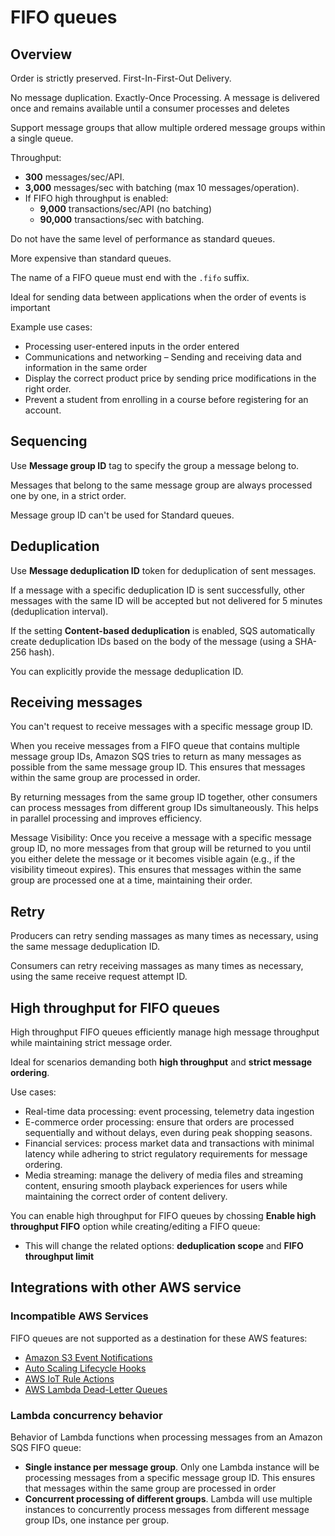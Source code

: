 # FIFO queues

## Overview
Order is strictly preserved. First-In-First-Out Delivery.

No message duplication. Exactly-Once Processing. A message is delivered once and remains available until a consumer processes and deletes 

Support message groups that allow multiple ordered message groups within a single queue.

Throughput:
- **300** messages/sec/API.
- **3,000** messages/sec with batching (max 10 messages/operation).
- If FIFO high throughput is enabled:
  - **9,000** transactions/sec/API (no batching)
  - **90,000** transactions/sec with batching.

Do not have the same level of performance as standard queues.

More expensive than standard queues.

The name of a FIFO queue must end with the `.fifo` suffix.

Ideal for sending data between applications when the order of events is important

Example use cases:
- Processing user-entered inputs in the order entered
- Communications and networking – Sending and receiving data and information in the same order
- Display the correct product price by sending price modifications in the right order.
- Prevent a student from enrolling in a course before registering for an account.


## Sequencing

Use **Message group ID** tag to specify the group a message belong to.

Messages that belong to the same message group are always processed one by one, in a strict order.

Message group ID can't be used for Standard queues.


## Deduplication

Use **Message deduplication ID** token for deduplication of sent messages.

If a message with a specific deduplication ID is sent successfully, other messages with the same ID will be accepted but not delivered for 5 minutes (deduplication interval).

If the setting **Content-based deduplication** is enabled, SQS automatically create deduplication IDs based on the body of the message (using a SHA-256 hash).

You can explicitly provide the message deduplication ID.


## Receiving messages

You can't request to receive messages with a specific message group ID.

When you receive messages from a FIFO queue that contains multiple message group IDs, Amazon SQS tries to return as many messages as possible from the same message group ID. This ensures that messages within the same group are processed in order.

By returning messages from the same group ID together, other consumers can process messages from different group IDs simultaneously. This helps in parallel processing and improves efficiency.

Message Visibility: Once you receive a message with a specific message group ID, no more messages from that group will be returned to you until you either delete the message or it becomes visible again (e.g., if the visibility timeout expires). This ensures that messages within the same group are processed one at a time, maintaining their order.


## Retry

Producers can retry sending massages as many times as necessary, using the same message deduplication ID.

Consumers can retry receiving massages as many times as necessary, using the same receive request attempt ID.


## High throughput for FIFO queues

High throughput FIFO queues efficiently manage high message throughput while maintaining strict message order.

Ideal for scenarios demanding both **high throughput** and **strict message ordering**.

Use cases:
- Real-time data processing: event processing, telemetry data ingestion
- E-commerce order processing: ensure that orders are processed sequentially and without delays, even during peak shopping seasons.
- Financial services: process market data and transactions with minimal latency while adhering to strict regulatory requirements for message ordering.
- Media streaming: manage the delivery of media files and streaming content, ensuring smooth playback experiences for users while maintaining the correct order of content delivery.

You can enable high throughput for FIFO queues by chossing **Enable high throughput FIFO** option while creating/editing a FIFO queue:
- This will change the related options: **deduplication scope** and **FIFO throughput limit**

## Integrations with other AWS service

### Incompatible AWS Services

FIFO queues are not supported as a destination for these AWS features:

- [Amazon S3 Event Notifications](https://docs.aws.amazon.com/AmazonS3/latest/dev/NotificationHowTo.html)
- [Auto Scaling Lifecycle Hooks](https://docs.aws.amazon.com/autoscaling/ec2/userguide/lifecycle-hooks.html)
- [AWS IoT Rule Actions](https://docs.aws.amazon.com/iot/latest/developerguide/iot-rule-actions.html)
- [AWS Lambda Dead-Letter Queues](https://docs.aws.amazon.com/lambda/latest/dg/invocation-async.html#invocation-dlq)


### Lambda concurrency behavior

Behavior of Lambda functions when processing messages from an Amazon SQS FIFO queue:
- **Single instance per message group**. Only one Lambda instance will be processing messages from a specific message group ID. This ensures that messages within the same group are processed in order
- **Concurrent processing of different groups**. Lambda will use multiple instances to concurrently process messages from different message group IDs, one instance per group.
